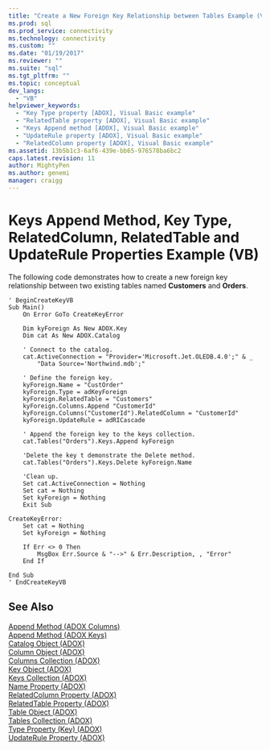 ```yaml
---
title: "Create a New Foreign Key Relationship between Tables Example (VB) | Microsoft Docs"
ms.prod: sql
ms.prod_service: connectivity
ms.technology: connectivity
ms.custom: ""
ms.date: "01/19/2017"
ms.reviewer: ""
ms.suite: "sql"
ms.tgt_pltfrm: ""
ms.topic: conceptual
dev_langs: 
  - "VB"
helpviewer_keywords: 
  - "Key Type property [ADOX], Visual Basic example"
  - "RelatedTable property [ADOX], Visual Basic example"
  - "Keys Append method [ADOX], Visual Basic example"
  - "UpdateRule property [ADOX], Visual Basic example"
  - "RelatedColumn property [ADOX], Visual Basic example"
ms.assetid: 13b5b1c3-6af6-439e-bb65-976578ba6bc2
caps.latest.revision: 11
author: MightyPen
ms.author: genemi
manager: craigg
---
```

# Keys Append Method, Key Type, RelatedColumn, RelatedTable and UpdateRule Properties Example (VB)
The following code demonstrates how to create a new foreign key relationship between two existing tables named **Customers** and **Orders**.  
  
```  
' BeginCreateKeyVB  
Sub Main()  
    On Error GoTo CreateKeyError  
  
    Dim kyForeign As New ADOX.Key  
    Dim cat As New ADOX.Catalog  
  
    ' Connect to the catalog.  
    cat.ActiveConnection = "Provider='Microsoft.Jet.OLEDB.4.0';" & _  
        "Data Source='Northwind.mdb';"  
  
    ' Define the foreign key.  
    kyForeign.Name = "CustOrder"  
    kyForeign.Type = adKeyForeign  
    kyForeign.RelatedTable = "Customers"  
    kyForeign.Columns.Append "CustomerId"  
    kyForeign.Columns("CustomerId").RelatedColumn = "CustomerId"  
    kyForeign.UpdateRule = adRICascade  
  
    ' Append the foreign key to the keys collection.  
    cat.Tables("Orders").Keys.Append kyForeign  
  
    'Delete the key t demonstrate the Delete method.  
    cat.Tables("Orders").Keys.Delete kyForeign.Name  
  
    'Clean up.  
    Set cat.ActiveConnection = Nothing  
    Set cat = Nothing  
    Set kyForeign = Nothing  
    Exit Sub  
  
CreateKeyError:  
    Set cat = Nothing  
    Set kyForeign = Nothing  
  
    If Err <> 0 Then  
        MsgBox Err.Source & "-->" & Err.Description, , "Error"  
    End If  
  
End Sub  
' EndCreateKeyVB  
```  
  
## See Also  
 [Append Method (ADOX Columns)](../../../ado/reference/adox-api/append-method-adox-columns.md)   
 [Append Method (ADOX Keys)](../../../ado/reference/adox-api/append-method-adox-keys.md)   
 [Catalog Object (ADOX)](../../../ado/reference/adox-api/catalog-object-adox.md)   
 [Column Object (ADOX)](../../../ado/reference/adox-api/column-object-adox.md)   
 [Columns Collection (ADOX)](../../../ado/reference/adox-api/columns-collection-adox.md)   
 [Key Object (ADOX)](../../../ado/reference/adox-api/key-object-adox.md)   
 [Keys Collection (ADOX)](../../../ado/reference/adox-api/keys-collection-adox.md)   
 [Name Property (ADOX)](../../../ado/reference/adox-api/name-property-adox.md)   
 [RelatedColumn Property (ADOX)](../../../ado/reference/adox-api/relatedcolumn-property-adox.md)   
 [RelatedTable Property (ADOX)](../../../ado/reference/adox-api/relatedtable-property-adox.md)   
 [Table Object (ADOX)](../../../ado/reference/adox-api/table-object-adox.md)   
 [Tables Collection (ADOX)](../../../ado/reference/adox-api/tables-collection-adox.md)   
 [Type Property (Key) (ADOX)](../../../ado/reference/adox-api/type-property-key-adox.md)   
 [UpdateRule Property (ADOX)](../../../ado/reference/adox-api/updaterule-property-adox.md)
